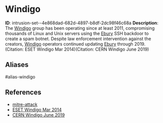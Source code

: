 # Windigo

**ID**: intrusion-set--4e868dad-682d-4897-b8df-2dc98f46c68a
**Description**: The [Windigo](https://attack.mitre.org/groups/G0124) group has been operating since at least 2011, compromising thousands of Linux and Unix servers using the [Ebury](https://attack.mitre.org/software/S0377) SSH backdoor to create a spam botnet. Despite law enforcement intervention against the creators, [Windigo](https://attack.mitre.org/groups/G0124) operators continued updating [Ebury](https://attack.mitre.org/software/S0377) through 2019.(Citation: ESET Windigo Mar 2014)(Citation: CERN Windigo June 2019)

## Aliases
#alias-windigo

## References
- [mitre-attack](https://attack.mitre.org/groups/G0124)
- [ESET Windigo Mar 2014](https://www.welivesecurity.com/2014/03/18/operation-windigo-the-vivisection-of-a-large-linux-server-side-credential-stealing-malware-campaign/)
- [CERN Windigo June 2019](https://security.web.cern.ch/advisories/windigo/windigo.shtml)
